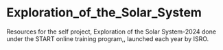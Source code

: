 # Exploration_of_the_Solar_System
Resources for the self project, Exploration of the Solar System-2024 done under the START online training program,, launched each year by ISRO.
